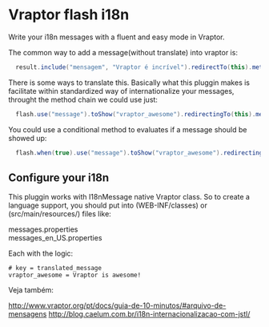 # Vraptor flash i18n

Write your i18n messages with a fluent and easy mode in Vraptor.

The common way to add a message(without translate) into vraptor is:

```java 
  result.include("mensagem", "Vraptor é incrível").redirectTo(this).method();
```

There is some ways to translate this. Basically what this pluggin makes is facilitate within standardized way of internationalize your messages, throught the method chain we could use just:

```java 
  flash.use("message").toShow("vraptor_awesome").redirectingTo(this).method();
```

You could use a conditional method to evaluates if a message should be showed up:

```java 
  flash.when(true).use("message").toShow("vraptor_awesome").redirectingTo(this).method();
```

## Configure your i18n

This pluggin works with I18nMessage native Vraptor class. So to create a language support, you should put into (WEB-INF/classes) or (src/main/resources/) files like:

messages.properties<br/>
messages_en_US.properties

Each with the logic:
```text 
# key = translated_message
vraptor_awesome = Vraptor is awesome!
``` 

Veja também:

http://www.vraptor.org/pt/docs/guia-de-10-minutos/#arquivo-de-mensagens
http://blog.caelum.com.br/i18n-internacionalizacao-com-jstl/

